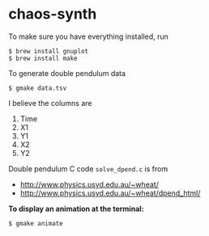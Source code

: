 # chaos-synth

To make sure you have everything installed, run

```
$ brew install gnuplot
$ brew install make
```

To generate double pendulum data

```
$ gmake data.tsv
```

I believe the columns are

1. Time
2. X1
3. Y1
4. X2
5. Y2

Double pendulum C code `solve_dpend.c` is from

- <http://www.physics.usyd.edu.au/~wheat/>
- <http://www.physics.usyd.edu.au/~wheat/dpend_html/>

**To display an animation at the terminal:**

```
$ gmake animate
```
